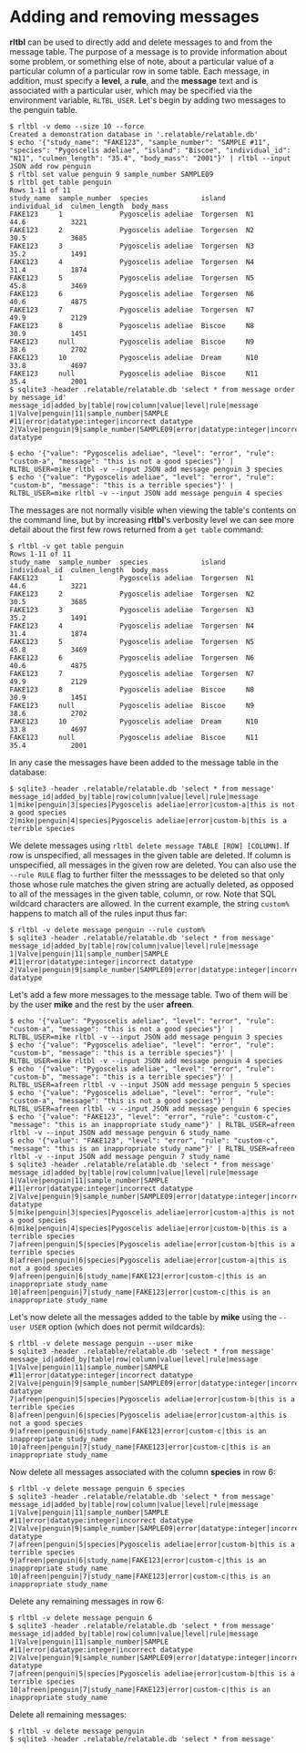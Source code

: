 # Adding and removing messages

**rltbl** can be used to directly add and delete messages to and from the message table. The purpose of a message is to provide information about some problem, or something else of note, about a particular value of a particular column of a particular row in some table. Each message, in addition, must specify a **level**, a **rule**, and the **message** text and is associated with a particular user, which may be specified via the environment variable, `RLTBL_USER`.  Let's begin by adding two messages to the penguin table.

```console tesh-session="message"
$ rltbl -v demo --size 10 --force
Created a demonstration database in '.relatable/relatable.db'
$ echo '{"study_name": "FAKE123", "sample_number": "SAMPLE #11", "species": "Pygoscelis adeliae", "island": "Biscoe", "individual_id": "N11", "culmen_length": "35.4", "body_mass": "2001"}' | rltbl --input JSON add row penguin
$ rltbl set value penguin 9 sample_number SAMPLE09
$ rltbl get table penguin
Rows 1-11 of 11
study_name  sample_number  species             island     individual_id  culmen_length  body_mass
FAKE123     1              Pygoscelis adeliae  Torgersen  N1             44.6           3221
FAKE123     2              Pygoscelis adeliae  Torgersen  N2             30.5           3685
FAKE123     3              Pygoscelis adeliae  Torgersen  N3             35.2           1491
FAKE123     4              Pygoscelis adeliae  Torgersen  N4             31.4           1874
FAKE123     5              Pygoscelis adeliae  Torgersen  N5             45.8           3469
FAKE123     6              Pygoscelis adeliae  Torgersen  N6             40.6           4875
FAKE123     7              Pygoscelis adeliae  Torgersen  N7             49.9           2129
FAKE123     8              Pygoscelis adeliae  Biscoe     N8             30.9           1451
FAKE123     null           Pygoscelis adeliae  Biscoe     N9             38.6           2702
FAKE123     10             Pygoscelis adeliae  Dream      N10            33.8           4697
FAKE123     null           Pygoscelis adeliae  Biscoe     N11            35.4           2001
$ sqlite3 -header .relatable/relatable.db 'select * from message order by message_id'
message_id|added_by|table|row|column|value|level|rule|message
1|Valve|penguin|11|sample_number|SAMPLE #11|error|datatype:integer|incorrect datatype
2|Valve|penguin|9|sample_number|SAMPLE09|error|datatype:integer|incorrect datatype

$ echo '{"value": "Pygoscelis adeliae", "level": "error", "rule": "custom-a", "message": "this is not a good species"}' | RLTBL_USER=mike rltbl -v --input JSON add message penguin 3 species
$ echo '{"value": "Pygoscelis adeliae", "level": "error", "rule": "custom-b", "message": "this is a terrible species"}' | RLTBL_USER=mike rltbl -v --input JSON add message penguin 4 species
```

The messages are not normally visible when viewing the table's contents on the command line, but by increasing **rltbl**'s verbosity level we can see more detail about the first few rows returned from a `get table` command:

```console tesh-session="message"
$ rltbl -v get table penguin
Rows 1-11 of 11
study_name  sample_number  species             island     individual_id  culmen_length  body_mass
FAKE123     1              Pygoscelis adeliae  Torgersen  N1             44.6           3221
FAKE123     2              Pygoscelis adeliae  Torgersen  N2             30.5           3685
FAKE123     3              Pygoscelis adeliae  Torgersen  N3             35.2           1491
FAKE123     4              Pygoscelis adeliae  Torgersen  N4             31.4           1874
FAKE123     5              Pygoscelis adeliae  Torgersen  N5             45.8           3469
FAKE123     6              Pygoscelis adeliae  Torgersen  N6             40.6           4875
FAKE123     7              Pygoscelis adeliae  Torgersen  N7             49.9           2129
FAKE123     8              Pygoscelis adeliae  Biscoe     N8             30.9           1451
FAKE123     null           Pygoscelis adeliae  Biscoe     N9             38.6           2702
FAKE123     10             Pygoscelis adeliae  Dream      N10            33.8           4697
FAKE123     null           Pygoscelis adeliae  Biscoe     N11            35.4           2001
```

In any case the messages have been added to the message table in the database:

```
$ sqlite3 -header .relatable/relatable.db 'select * from message'
message_id|added_by|table|row|column|value|level|rule|message
1|mike|penguin|3|species|Pygoscelis adeliae|error|custom-a|this is not a good species
2|mike|penguin|4|species|Pygoscelis adeliae|error|custom-b|this is a terrible species
```

We delete messages using `rltbl delete message TABLE [ROW] [COLUMN]`. If row is unspecified, all messages in the given table are deleted. If column is unspecified, all messages in the given row are deleted. You can also use the `--rule RULE` flag to further filter the messsages to be deleted so that only those whose rule matches the given string are actually deleted, as opposed to all of the messages in the given table, column, or row. Note that SQL wildcard characters are allowed. In the current example, the string `custom%` happens to match all of the rules input thus far:

```console tesh-session="message"
$ rltbl -v delete message penguin --rule custom%
$ sqlite3 -header .relatable/relatable.db 'select * from message'
message_id|added_by|table|row|column|value|level|rule|message
1|Valve|penguin|11|sample_number|SAMPLE #11|error|datatype:integer|incorrect datatype
2|Valve|penguin|9|sample_number|SAMPLE09|error|datatype:integer|incorrect datatype
```

Let's add a few more messages to the message table. Two of them will be by the user **mike** and the rest by the user **afreen**.

```console tesh-session="message"
$ echo '{"value": "Pygoscelis adeliae", "level": "error", "rule": "custom-a", "message": "this is not a good species"}' | RLTBL_USER=mike rltbl -v --input JSON add message penguin 3 species
$ echo '{"value": "Pygoscelis adeliae", "level": "error", "rule": "custom-b", "message": "this is a terrible species"}' | RLTBL_USER=mike rltbl -v --input JSON add message penguin 4 species
$ echo '{"value": "Pygoscelis adeliae", "level": "error", "rule": "custom-b", "message": "this is a terrible species"}' | RLTBL_USER=afreen rltbl -v --input JSON add message penguin 5 species
$ echo '{"value": "Pygoscelis adeliae", "level": "error", "rule": "custom-a", "message": "this is not a good species"}' | RLTBL_USER=afreen rltbl -v --input JSON add message penguin 6 species
$ echo '{"value": "FAKE123", "level": "error", "rule": "custom-c", "message": "this is an inappropriate study_name"}' | RLTBL_USER=afreen rltbl -v --input JSON add message penguin 6 study_name
$ echo '{"value": "FAKE123", "level": "error", "rule": "custom-c", "message": "this is an inappropriate study_name"}' | RLTBL_USER=afreen rltbl -v --input JSON add message penguin 7 study_name
$ sqlite3 -header .relatable/relatable.db 'select * from message'
message_id|added_by|table|row|column|value|level|rule|message
1|Valve|penguin|11|sample_number|SAMPLE #11|error|datatype:integer|incorrect datatype
2|Valve|penguin|9|sample_number|SAMPLE09|error|datatype:integer|incorrect datatype
5|mike|penguin|3|species|Pygoscelis adeliae|error|custom-a|this is not a good species
6|mike|penguin|4|species|Pygoscelis adeliae|error|custom-b|this is a terrible species
7|afreen|penguin|5|species|Pygoscelis adeliae|error|custom-b|this is a terrible species
8|afreen|penguin|6|species|Pygoscelis adeliae|error|custom-a|this is not a good species
9|afreen|penguin|6|study_name|FAKE123|error|custom-c|this is an inappropriate study_name
10|afreen|penguin|7|study_name|FAKE123|error|custom-c|this is an inappropriate study_name
```

Let's now delete all the messages added to the table by **mike** using the `--user USER` option (which does not permit wildcards):

```console tesh-session="message"
$ rltbl -v delete message penguin --user mike
$ sqlite3 -header .relatable/relatable.db 'select * from message'
message_id|added_by|table|row|column|value|level|rule|message
1|Valve|penguin|11|sample_number|SAMPLE #11|error|datatype:integer|incorrect datatype
2|Valve|penguin|9|sample_number|SAMPLE09|error|datatype:integer|incorrect datatype
7|afreen|penguin|5|species|Pygoscelis adeliae|error|custom-b|this is a terrible species
8|afreen|penguin|6|species|Pygoscelis adeliae|error|custom-a|this is not a good species
9|afreen|penguin|6|study_name|FAKE123|error|custom-c|this is an inappropriate study_name
10|afreen|penguin|7|study_name|FAKE123|error|custom-c|this is an inappropriate study_name
```

Now delete all messages associated with the column **species** in row 6:

```console tesh-session="message"
$ rltbl -v delete message penguin 6 species
$ sqlite3 -header .relatable/relatable.db 'select * from message'
message_id|added_by|table|row|column|value|level|rule|message
1|Valve|penguin|11|sample_number|SAMPLE #11|error|datatype:integer|incorrect datatype
2|Valve|penguin|9|sample_number|SAMPLE09|error|datatype:integer|incorrect datatype
7|afreen|penguin|5|species|Pygoscelis adeliae|error|custom-b|this is a terrible species
9|afreen|penguin|6|study_name|FAKE123|error|custom-c|this is an inappropriate study_name
10|afreen|penguin|7|study_name|FAKE123|error|custom-c|this is an inappropriate study_name
```

Delete any remaining messages in row 6:

```console tesh-session="message"
$ rltbl -v delete message penguin 6
$ sqlite3 -header .relatable/relatable.db 'select * from message'
message_id|added_by|table|row|column|value|level|rule|message
1|Valve|penguin|11|sample_number|SAMPLE #11|error|datatype:integer|incorrect datatype
2|Valve|penguin|9|sample_number|SAMPLE09|error|datatype:integer|incorrect datatype
7|afreen|penguin|5|species|Pygoscelis adeliae|error|custom-b|this is a terrible species
10|afreen|penguin|7|study_name|FAKE123|error|custom-c|this is an inappropriate study_name
```

Delete all remaining messages:

```console tesh-session="message"
$ rltbl -v delete message penguin
$ sqlite3 -header .relatable/relatable.db 'select * from message'

```
